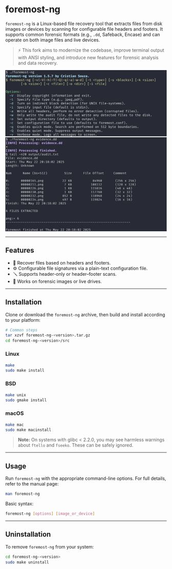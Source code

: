 # foremost-ng

`foremost-ng` is a Linux-based file recovery tool that extracts files from disk images or devices by scanning for configurable file headers and footers. It supports common forensic formats (e.g., `.dd`, Safeback, Encase) and can operate on both image files and live devices.
> ⚡ This fork aims to modernize the codebase, improve terminal output with ANSI styling, and introduce new features for forensic analysis and data recovery.

<img src="screenshots/foremost-ng-01.png"/>
<img src="screenshots/foremost-ng-02.png"/>

---

## Features

- 🧩 Recover files based on headers and footers.
- ⚙️ Configurable file signatures via a plain-text configuration file.
- 🪛 Supports header-only or header–footer scans.
- 🧱 Works on forensic images or live drives.

---

## Installation

Clone or download the `foremost-ng` archive, then build and install according to your platform:

```bash
# Common steps
tar xzvf foremost-ng-<version>.tar.gz
cd foremost-ng-<version>/src
```

### Linux
```bash
make
sudo make install
```

### BSD
```bash
make unix
sudo gmake install
```

### macOS
```bash
make mac
sudo make macinstall
```

> **Note:** On systems with glibc < 2.2.0, you may see harmless warnings about `ftello` and `fseeko`. These can be safely ignored.

---

## Usage

Run `foremost-ng` with the appropriate command-line options. For full details, refer to the manual page:

```bash
man foremost-ng
```

Basic syntax:
```bash
foremost-ng [options] [image_or_device]
```

---

## Uninstallation

To remove `foremost-ng` from your system:

```bash
cd foremost-ng-<version>
sudo make uninstall
```
